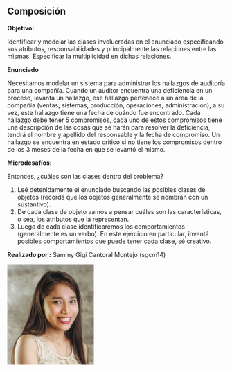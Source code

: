 Composición
---

**Objetivo:**

Identificar y modelar las clases involucradas en el enunciado especificando sus atributos,
responsabilidades y principalmente las relaciones entre las mismas. Especificar la
multiplicidad en dichas relaciones.

**Enunciado**

Necesitamos modelar un sistema para administrar los hallazgos de auditoría para una
compañía. Cuando un auditor encuentra una deficiencia en un proceso, levanta un hallazgo,
ese hallazgo pertenece a un área de la compañía (ventas, sistemas, producción, operaciones,
administración), a su vez, este hallazgo tiene una fecha de cuándo fue encontrado. Cada
hallazgo debe tener 5 compromisos, cada uno de estos compromisos tiene una descripción de
las cosas que se harán para resolver la deficiencia, tendrá el nombre y apellido del
responsable y la fecha de compromiso. Un hallazgo se encuentra en estado crítico si no tiene
los compromisos dentro de los 3 meses de la fecha en que se levantó el mismo.

**Microdesafíos:**

Entonces, ¿cuáles son las clases dentro del problema?
1. Leé detenidamente el enunciado buscando las posibles clases de objetos (recordá que
   los objetos generalmente se nombran con un sustantivo).
2. De cada clase de objeto vamos a pensar cuáles son las características, o sea, los
   atributos que la representan.
3. Luego de cada clase identificaremos los comportamientos (generalmente es un verbo).
   En este ejercicio en particular, inventá posibles comportamientos que puede tener
   cada clase, sé creativo.

**Realizado por :** Sammy Gigi Cantoral Montejo (sgcm14)

<img src ="https://raw.githubusercontent.com/sgcm14/sgcm14/main/sammy.jpg" width="200">